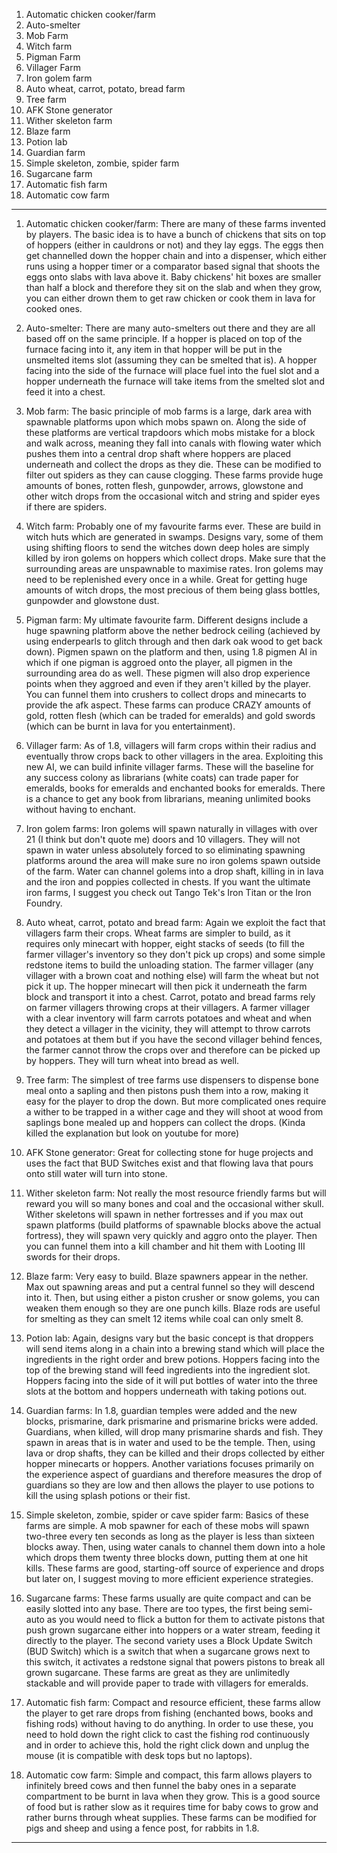 1. Automatic chicken cooker/farm 
2. Auto-smelter
3. Mob Farm
4. Witch farm
5. Pigman Farm
6. Villager Farm
7. Iron golem farm
8. Auto wheat, carrot, potato, bread farm
9. Tree farm
10. AFK Stone generator
11. Wither skeleton farm
12. Blaze farm
13. Potion lab
14. Guardian farm
15. Simple skeleton, zombie, spider farm
16. Sugarcane farm
17. Automatic fish farm
18. Automatic cow farm


---

1. Automatic chicken cooker/farm: There are many of these farms invented by players. The basic idea is to have a bunch of chickens that sits on top of hoppers (either in cauldrons or not) and they lay eggs. The eggs then get channelled down the hopper chain and into a dispenser, which either runs using a hopper timer or a comparator based signal that shoots the eggs onto slabs with lava above it. Baby chickens' hit boxes are smaller than half a block and therefore they sit on the slab and when they grow, you can either drown them to get raw chicken or cook them in lava for cooked ones.

2. Auto-smelter: There are many auto-smelters out there and they are all based off on the same principle. If a hopper is placed on top of the furnace facing into it, any item in that hopper will be put in the unsmelted items slot (assuming they can be smelted that is). A hopper facing into the side of the furnace will place fuel into the fuel slot and a hopper underneath the furnace will take items from the smelted slot and feed it into a chest.

3. Mob farm: The basic principle of mob farms is a large, dark area with spawnable platforms upon which mobs spawn on. Along the side of these platforms are vertical trapdoors which mobs mistake for a block and walk across, meaning they fall into canals with flowing water which pushes them into a central drop shaft where hoppers are placed underneath and collect the drops as they die. These can be modified to filter out spiders as they can cause clogging. These farms provide huge amounts of bones, rotten flesh, gunpowder, arrows, glowstone and other witch drops from the occasional witch and string and spider eyes if there are spiders.

4. Witch farm: Probably one of my favourite farms ever. These are build in witch huts which are generated in swamps. Designs vary, some of them using shifting floors to send the witches down deep holes are simply killed by iron golems on hoppers which collect drops. Make sure that the surrounding areas are unspawnable to maximise rates. Iron golems may need to be replenished every once in a while. Great for getting huge amounts of witch drops, the most precious of them being glass bottles, gunpowder and glowstone dust.

5. Pigman farm: My ultimate favourite farm. Different designs include a huge spawning platform above the nether bedrock ceiling (achieved by using enderpearls to glitch through and then dark oak wood to get back down). Pigmen spawn on the platform and then, using 1.8 pigmen AI in which if one pigman is aggroed onto the player, all pigmen in the surrounding area do as well. These pigmen will also drop experience points when they aggroed and even if they aren't killed by the player. You can funnel them into crushers to collect drops and minecarts to provide the afk aspect. These farms can produce CRAZY amounts of gold, rotten flesh (which can be traded for emeralds) and gold swords (which can be burnt in lava for you entertainment).

6. Villager farm: As of 1.8, villagers will farm crops within their radius and eventually throw crops back to other villagers in the area. Exploiting this new AI, we can build infinite villager farms. These will the baseline for any success colony as librarians (white coats) can trade paper for emeralds, books for emeralds and enchanted books for emeralds. There is a chance to get any book from librarians, meaning unlimited books without having to enchant.

7. Iron golem farms: Iron golems will spawn naturally in villages with over 21 (I think but don't quote me) doors and 10 villagers. They will not spawn in water unless absolutely forced to so eliminating spawning platforms around the area will make sure no iron golems spawn outside of the farm. Water can channel golems into a drop shaft, killing in in lava and the iron and poppies collected in chests. If you want the ultimate iron farms, I suggest you check out Tango Tek's Iron Titan or the Iron Foundry.

8. Auto wheat, carrot, potato and bread farm: Again we exploit the fact that villagers farm their crops. Wheat farms are simpler to build, as it requires only minecart with hopper, eight stacks of seeds (to fill the farmer villager's inventory so they don't pick up crops) and some simple redstone items to build the unloading station. The farmer villager (any villager with a brown coat and nothing else) will farm the wheat but not pick it up. The hopper minecart will then pick it underneath the farm block and transport it into a chest. Carrot, potato and bread farms rely on farmer villagers throwing crops at their villagers. A farmer villager with a clear inventory will farm carrots potatoes and wheat and when they detect a villager in the vicinity, they will attempt to throw carrots and potatoes at them but if you have the second villager behind fences, the farmer cannot throw the crops over and therefore can be picked up by hoppers. They will turn wheat into bread as well.

9. Tree farm: The simplest of tree farms use dispensers to dispense bone meal onto a sapling and then pistons push them into a row, making it easy for the player to drop the down. But more complicated ones require a wither to be trapped in a wither cage and they will shoot at wood from saplings bone mealed up and hoppers can collect the drops. (Kinda killed the explanation but look on youtube for more)

10. AFK Stone generator: Great for collecting stone for huge projects and uses the fact that BUD Switches exist and that flowing lava that pours onto still water will turn into stone.

11. Wither skeleton farm: Not really the most resource friendly farms but will reward you will so many bones and coal and the occasional wither skull. Wither skeletons will spawn in nether fortresses and if you max out spawn platforms (build platforms of spawnable blocks above the actual fortress), they will spawn very quickly and aggro onto the player. Then you can funnel them into a kill chamber and hit them with Looting III swords for their drops.

12. Blaze farm: Very easy to build. Blaze spawners appear in the nether. Max out spawning areas and put a central funnel so they will descend into it. Then, but using either a piston crusher or snow golems, you can weaken them enough so they are one punch kills. Blaze rods are useful for smelting as they can smelt 12 items while coal can only smelt 8.

13. Potion lab: Again, designs vary but the basic concept is that droppers will send items along in a chain into a brewing stand which will place the ingredients in the right order and brew potions. Hoppers facing into the top of the brewing stand will feed ingredients into the ingredient slot. Hoppers facing into the side of it will put bottles of water into the three slots at the bottom and hoppers underneath with taking potions out.

14. Guardian farms: In 1.8, guardian temples were added and the new blocks, prismarine, dark prismarine and prismarine bricks were added. Guardians, when killed, will drop many prismarine shards and fish. They spawn in areas that is in water and used to be the temple. Then, using lava or drop shafts, they can be killed and their drops collected by either hopper minecarts or hoppers. Another variations focuses primarily on the experience aspect of guardians and therefore measures the drop of guardians so they are low and then allows the player to use potions to kill the using splash potions or their fist.

15. Simple skeleton, zombie, spider or cave spider farm: Basics of these farms are simple. A mob spawner for each of these mobs will spawn two-three every ten seconds as long as the player is less than sixteen blocks away. Then, using water canals to channel them down into a hole which drops them twenty three blocks down, putting them at one hit kills. These farms are good, starting-off source of experience and drops but later on, I suggest moving to more efficient experience strategies.

16. Sugarcane farms: These farms usually are quite compact and can be easily slotted into any base. There are too types, the first being semi-auto as you would need to flick a button for them to activate pistons that push grown sugarcane either into hoppers or a water stream, feeding it directly to the player. The second variety uses a Block Update Switch (BUD Switch) which is a switch that when a sugarcane grows next to this switch, it activates a redstone signal that powers pistons to break all grown sugarcane. These farms are great as they are unlimitedly stackable and will provide paper to trade with villagers for emeralds.

17. Automatic fish farm: Compact and resource efficient, these farms allow the player to get rare drops from fishing (enchanted bows, books and fishing rods) without having to do anything. In order to use these, you need to hold down the right click to cast the fishing rod continuously and in order to achieve this, hold the right click down and unplug the mouse (it is compatible with desk tops but no laptops).

18. Automatic cow farm: Simple and compact, this farm allows players to infinitely breed cows and then funnel the baby ones in a separate compartment to be burnt in lava when they grow. This is a good source of food but is rather slow as it requires time for baby cows to grow and rather burns through wheat supplies. These farms can be modified for pigs and sheep and using a fence post, for rabbits in 1.8.

---
